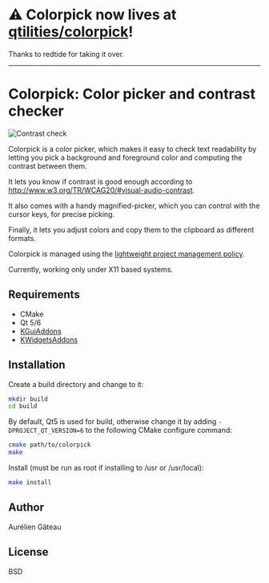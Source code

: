 # ⚠  Colorpick now lives at [qtilities/colorpick](https://github.com/qtilities/colorpick)!

Thanks to redtide for taking it over.

---

# Colorpick: Color picker and contrast checker

![Contrast check](screenshots/contrast.png)

Colorpick is a color picker, which makes it easy to check text readability by
letting you pick a background and foreground color and computing the contrast
between them.

It lets you know if contrast is good enough according to
<http://www.w3.org/TR/WCAG20/#visual-audio-contrast>.

It also comes with a handy magnified-picker, which you can control with the
cursor keys, for precise picking.

Finally, it lets you adjust colors and copy them to the clipboard as different
formats.

Colorpick is managed using the [lightweight project management policy][1].

Currently, working only under X11 based systems.

## Requirements

- CMake
- Qt 5/6
- [KGuiAddons][2]
- [KWidgetsAddons][3]

## Installation

Create a build directory and change to it:

```bash
mkdir build
cd build
```

By default, Qt5 is used for build, otherwise change it by adding `-DPROJECT_QT_VERSION=6`
to the following CMake configure command:

```bash
cmake path/to/colorpick
make
```

Install (must be run as root if installing to /usr or /usr/local):

```bash
make install
```

## Author

Aurélien Gâteau

## License

BSD


[1]: http://agateau.com/2014/lightweight-project-management
[2]: https://invent.kde.org/frameworks/kguiaddons/
[3]: https://invent.kde.org/frameworks/kwidgetsaddons/
